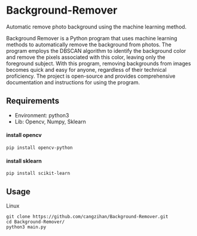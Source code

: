 # Background-Remover
Automatic remove photo background using the machine learning method.

Background Remover is a Python program that uses machine learning methods to automatically remove the background from photos. The program employs the DBSCAN algorithm to identify the background color and remove the pixels associated with this color, leaving only the foreground subject. With this program, removing backgrounds from images becomes quick and easy for anyone, regardless of their technical proficiency. The project is open-source and provides comprehensive documentation and instructions for using the program.

## Requirements
- Environment: python3
- Lib: Opencv, Numpy, Sklearn

#### install opencv
```
pip install opencv-python
```

#### install sklearn
```
pip install scikit-learn
```

## Usage
Linux
```
git clone https://github.com/cangzihan/Background-Remover.git
cd Background-Remover/
python3 main.py
```
